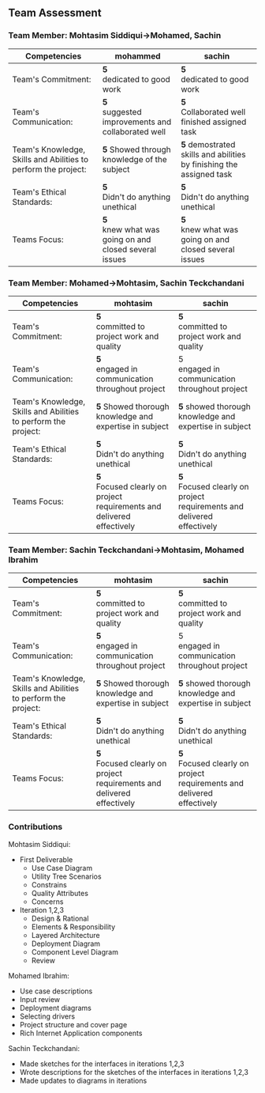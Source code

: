 ﻿## Team Assessment


### Team Member: Mohtasim Siddiqui->Mohamed, Sachin

Competencies|mohammed |sachin|
-|-|-
Team's Commitment:|**5** <br> dedicated to good work <br> |**5** <br> dedicated to good work  |
Team's Communication:|**5** <br> suggested improvements and collaborated well |**5** <br> Collaborated well finished assigned task |
Team's Knowledge, Skills and Abilities to perform the project:|**5** Showed through knowledge of the subject |**5** demostrated skills and abilities by finishing the assigned task|
Team's Ethical Standards: |**5** <br> Didn't do anything unethical |**5** <br> Didn't do anything unethical |
Teams Focus:| **5** <br> knew what was going on and closed several issues| **5** <br> knew what was going on and closed several issues |


### Team Member: Mohamed->Mohtasim, Sachin Teckchandani
Competencies|mohtasim |sachin|
-|-|-
Team's Commitment:|**5** <br> committed to project work and quality <br> |**5** <br> committed to project work and quality  |
Team's Communication:|**5** <br> engaged in communication throughout project |5 <br> engaged in communication throughout project |
Team's Knowledge, Skills and Abilities to perform the project:|**5** Showed thorough knowledge and expertise in subject |**5** showed thorough knowledge and expertise in subject |
Team's Ethical Standards: |**5** <br> Didn't do anything unethical  |**5** <br> Didn't do anything unethical|
Teams Focus:| **5** <br> Focused clearly on project requirements and delivered effectively | **5** <br>Focused clearly on project requirements and delivered effectively |

### Team Member: Sachin Teckchandani->Mohtasim, Mohamed Ibrahim
Competencies|mohtasim |sachin|
-|-|-
Team's Commitment:|**5** <br> committed to project work and quality <br> |**5** <br> committed to project work and quality  |
Team's Communication:|**5** <br> engaged in communication throughout project |5 <br> engaged in communication throughout project |
Team's Knowledge, Skills and Abilities to perform the project:|**5** Showed thorough knowledge and expertise in subject |**5** showed thorough knowledge and expertise in subject |
Team's Ethical Standards: |**5** <br> Didn't do anything unethical  |**5** <br> Didn't do anything unethical|
Teams Focus:| **5** <br> Focused clearly on project requirements and delivered effectively | **5** <br>Focused clearly on project requirements and delivered effectively |

### Contributions

Mohtasim Siddiqui:
* First Deliverable 
    * Use Case Diagram 
    * Utility Tree Scenarios
    * Constrains
    * Quality Attributes
    * Concerns
* Iteration 1,2,3
    * Design & Rational
    * Elements & Responsibility
    * Layered Architecture
    * Deployment Diagram
    * Component Level Diagram 
    * Review



Mohamed Ibrahim: 
* Use case descriptions
* Input review
* Deployment diagrams
* Selecting drivers
* Project structure and cover page
* Rich Internet Application components

Sachin Teckchandani:

* Made sketches for the interfaces in iterations 1,2,3
* Wrote descriptions for the sketches of the interfaces in iterations 1,2,3
* Made updates to diagrams in iterations


